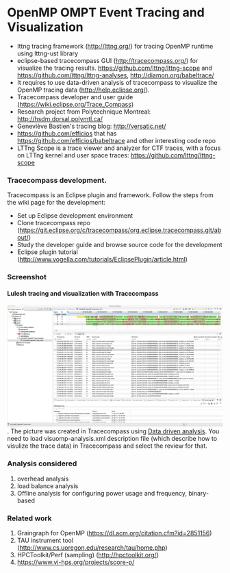 # OpenMP OMPT Event Tracing and Visualization

 * lttng tracing framework (http://lttng.org/) for tracing OpenMP runtime using lttng-ust library
 * eclipse-based tracecompass GUI (http://tracecompass.org/) for visualize the tracing results. https://github.com/lttng/lttng-scope and https://github.com/lttng/lttng-analyses, http://diamon.org/babeltrace/
 * It requires to use data-driven analysis of tracecompass to visualize the OpenMP tracing data (http://help.eclipse.org/).
 * Tracecompass developer and user guide (https://wiki.eclipse.org/Trace_Compass)
 * Research project from Polytechnique Montreal: http://hsdm.dorsal.polymtl.ca/
 * Geneviève Bastien's tracing blog: http://versatic.net/
 * https://github.com/efficios that has https://github.com/efficios/babeltrace and other interesting code repo
 * LTTng Scope is a trace viewer and analyzer for CTF traces, with a focus on LTTng kernel and user space traces: https://github.com/lttng/lttng-scope
 
 ### Tracecompass development. 
 Tracecompass is an Eclipse plugin and framework. Follow the steps from the wiki page for the development:
 * Set up Eclipse development environment
 * Clone tracecompass repo (https://git.eclipse.org/c/tracecompass/org.eclipse.tracecompass.git/about/)
 * Study the developer guide and browse source code for the development
 * Eclipse plugin tutorial (http://www.vogella.com/tutorials/EclipsePlugin/article.html)

 ### Screenshot
 #### Lulesh tracing and visualization with Tracecompass
 ![Lulesh tracing and visualization with Tracecompass](OMPT_LTTng_TraceCompass.png). The picture was created in Tracecompass using [Data driven analysis](
 http://archive.eclipse.org/tracecompass/doc/stable/org.eclipse.tracecompass.doc.user/Data-driven-analysis.html#Data_driven_analysis). You need to load visuomp-analysis.xml description file (which describe how to visulize the trace data) in Tracecompass and select the review for that. 
 
 ### Analysis considered
 1. overhead analysis
 1. load balance analysis
 1. Offline analysis for configuring power usage and frequency, binary-based
 
### Related work
1. Graingraph for OpenMP (https://dl.acm.org/citation.cfm?id=2851156)
1. TAU instrument tool (http://www.cs.uoregon.edu/research/tau/home.php)
1. HPCToolkit/Perf (sampling) (http://hpctoolkit.org/)
1. https://www.vi-hps.org/projects/score-p/
